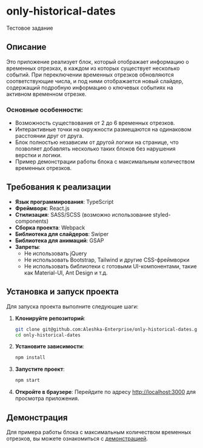# only-historical-dates
Тестовое задание

## Описание

Это приложение реализует блок, который отображает информацию о временных отрезках, в каждом из которых существует несколько событий. При переключении временных отрезков обновляются соответствующие числа, и под ними отображается новый слайдер, содержащий подробную информацию о ключевых событиях на активном временном отрезке.

### Основные особенности:
- Возможность существования от 2 до 6 временных отрезков.
- Интерактивные точки на окружности размещаются на одинаковом расстоянии друг от друга.
- Блок полностью независим от другой логики на странице, что позволяет добавлять несколько таких блоков без нарушения верстки и логики.
- Пример демонстрации работы блока с максимальным количеством временных отрезков.

## Требования к реализации

- **Язык программирования**: TypeScript
- **Фреймворк**: React.js
- **Стилизация**: SASS/SCSS (возможно использование styled-components)
- **Сборка проекта**: Webpack
- **Библиотека для слайдеров**: Swiper
- **Библиотека для анимаций**: GSAP
- **Запреты**:
  - Не использовать jQuery
  - Не использовать Bootstrap, Tailwind и другие CSS-фреймворки
  - Не использовать библиотеки с готовыми UI-компонентами, такие как Material-UI, Ant Design и т.д.

## Установка и запуск проекта

Для запуска проекта выполните следующие шаги:

1. **Клонируйте репозиторий**:
    ```bash
    git clone git@github.com:Aleshka-Enterprise/only-historical-dates.git
    cd only-historical-dates
    ```

2. **Установите зависимости**:
    ```bash
    npm install
    ```

3. **Запустите проект**:
    ```bash
    npm start
    ```

4. **Откройте в браузере**:
    Перейдите по адресу [http://localhost:3000](http://localhost:3000) для просмотра приложения.

## Демонстрация

Для примера работы блока с максимальным количеством временных отрезков, вы можете ознакомиться с [демонстрацией](https://disk.yandex.ru/d/um6QeDGxLT8wnQ).
